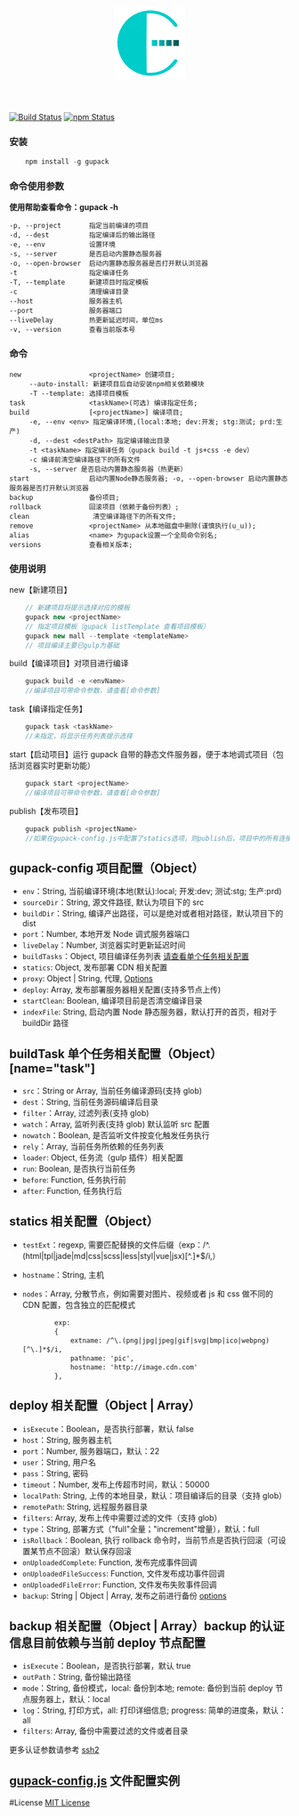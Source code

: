 <h1 align="center"><img src="/doc/assets/images/gupack-128.png" alt="gupack" /><br /><br /></h1>

[![Build Status](https://travis-ci.org/RodeyManager/gupack.svg?branch=master)](https://travis-ci.org/RodeyManager/gupack)
[![npm Status](https://img.shields.io/npm/v/gupack.svg)](https://www.npmjs.com/package/gupack)

### 安装

```javascript
    npm install -g gupack
```

### 命令使用参数

**使用帮助查看命令：gupack -h**

    -p, --project       指定当前编译的项目
    -d, --dest          指定编译后的输出路径
    -e, --env           设置环境
    -s, --server        是否启动内置静态服务器
    -o, --open-browser  启动内置静态服务器是否打开默认浏览器
    -t                  指定编译任务
    -T, --template      新建项目时指定模板
    -c                  清理编译目录
    --host              服务器主机
    --port              服务器端口
    --liveDelay         热更新延迟时间，单位ms
    -v, --version       查看当前版本号

### 命令

    new                 <projectName> 创建项目;
         --auto-install: 新建项目后自动安装npm相关依赖模块
         -T --template: 选择项目模板
    task                <taskName>(可选) 编译指定任务;
    build               [<projectName>] 编译项目;
         -e, --env <env> 指定编译环境,(local:本地; dev:开发; stg:测试; prd:生产)
         -d, --dest <destPath> 指定编译输出目录
         -t <taskName> 指定编译任务（gupack build -t js+css -e dev）
         -c 编译前清空编译路径下的所有文件
         -s, --server 是否启动内置静态服务器（热更新）
    start               启动内置Node静态服务器; -o, --open-browser 启动内置静态服务器是否打开默认浏览器
    backup              备份项目;
    rollback            回滚项目（依赖于备份列表）;
    clean                清空编译路径下的所有文件;
    remove              <projectName> 从本地磁盘中删除(谨慎执行(u_u));
    alias               <name> 为gupack设置一个全局命令别名;
    versions            查看相关版本;

### 使用说明

new【新建项目】

```javascript
    // 新建项目将提示选择对应的模板
    gupack new <projectName>
    // 指定项目模板（gupack listTemplate 查看项目模板）
    gupack new mall --template <templateName>
    // 项目编译主要已gulp为基础
```

build【编译项目】对项目进行编译

```javascript
    gupack build -e <envName>
    //编译项目可带命令参数，请查看[命令参数]
```

task【编译指定任务】

```javascript
    gupack task <taskName>
    //未指定，将显示任务列表提示选择
```

start【启动项目】运行 gupack 自带的静态文件服务器，便于本地调式项目（包括浏览器实时更新功能）

```javascript
    gupack start <projectName>
    //编译项目可带命令参数，请查看[命令参数]
```

publish【发布项目】

```javascript
    gupack publish <projectName>
    //如果在gupack-config.js中配置了statics选项，则publish后，项目中的所有连接地址都会加上statics中对应配置地址
```

## gupack-config 项目配置（Object）

*   `env`：String, 当前编译环境(本地(默认):local; 开发:dev; 测试:stg; 生产:prd)
*   `sourceDir`：String, 源文件路径, 默认为项目下的 src
*   `buildDir`：String, 编译产出路径，可以是绝对或者相对路径，默认项目下的 dist
*   `port`：Number, 本地开发 Node 调式服务器端口
*   `liveDelay`：Number, 浏览器实时更新延迟时间
*   `buildTasks`：Object, 项目编译任务列表 [请查看单个任务相关配置](task)
*   `statics`: Object, 发布部署 CDN 相关配置
*   `proxy`: Object | String, 代理, [Options](https://www.npmjs.com/package/http-proxy#options)
*   `deploy`: Array, 发布部署服务器相关配置(支持多节点上传)
*   `startClean`: Boolean, 编译项目前是否清空编译目录
*   `indexFile`: String, 启动内置 Node 静态服务器，默认打开的首页，相对于 buildDir 路径

## buildTask 单个任务相关配置（Object）[name="task"]

*   `src`：String or Array, 当前任务编译源码(支持 glob)
*   `dest`：String, 当前任务源码编译后目录
*   `filter`：Array, 过滤列表(支持 glob)
*   `watch`：Array, 监听列表(支持 glob) 默认监听 src 配置
*   `nowatch`：Boolean, 是否监听文件按变化触发任务执行
*   `rely`：Array, 当前任务所依赖的任务列表
*   `loader`: Object, 任务流（gulp 插件）相关配置
*   `run`: Boolean, 是否执行当前任务
*   `before`: Function, 任务执行前
*   `after`: Function, 任务执行后

## statics 相关配置（Object）

*   `testExt`：regexp, 需要匹配替换的文件后缀（exp：/^\.(html|tpl|jade|md|css|scss|less|styl|vue|jsx)[^\.]\*$/i,）
*   `hostname`：String, 主机
*   `nodes`：Array, 分散节点，例如需要对图片、视频或者 js 和 css 做不同的 CDN 配置，包含独立的匹配模式

                exp:
                {
                    extname: /^\.(png|jpg|jpeg|gif|svg|bmp|ico|webpng)[^\.]*$/i,
                    pathname: 'pic',
                    hostname: 'http://image.cdn.com'
                },

## deploy 相关配置（Object | Array）

*   `isExecute`：Boolean，是否执行部署，默认 false
*   `host`：String, 服务器主机
*   `port`：Number, 服务器端口，默认：22
*   `user`：String, 用户名
*   `pass`：String, 密码
*   `timeout`：Number, 发布上传超市时间，默认：50000
*   `localPath`: String, 上传的本地目录，默认：项目编译后的目录（支持 glob）
*   `remotePath`: String, 远程服务器目录
*   `filters`: Array, 发布上传中需要过滤的文件（支持 glob）
*   `type`：String, 部署方式（"full"全量；"increment"增量），默认：full
*   `isRollback`：Boolean, 执行 rollback 命令时，当前节点是否执行回滚（可设置某节点不回滚）默认保存回滚
*   `onUploadedComplete`: Function, 发布完成事件回调
*   `onUploadedFileSuccess`: Function, 文件发布成功事件回调
*   `onUploadedFileError`: Function, 文件发布失败事件回调
*   `backup`: String | Object | Array, 发布之前进行备份 [options](https://github.com/RodeyManager/gupack/blob/master/doc/gupack-config.html)

## backup 相关配置（Object | Array）backup 的认证信息目前依赖与当前 deploy 节点配置

*   `isExecute`：Boolean，是否执行部署，默认 true
*   `outPath`：String, 备份输出路径
*   `mode`：String, 备份模式，local: 备份到本地; remote: 备份到当前 deploy 节点服务器上，默认：local
*   `log`：String, 打印方式，all: 打印详细信息; progress: 简单的进度条，默认：all
*   `filters`: Array, 备份中需要过滤的文件或者目录

更多认证参数请参考 [ssh2](https://github.com/mscdex/ssh2)

## [gupack-config.js](https://github.com/RodeyManager/gupack/blob/master/doc/gupack-config.js) 文件配置实例

#License
[MIT License](https://en.wikipedia.org/wiki/MIT_License)
